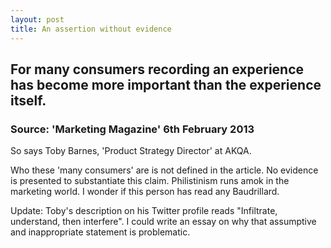 ```yaml
---
layout: post
title: An assertion without evidence
---
```


## For many consumers recording an experience has become more important than the experience itself.

### Source: 'Marketing Magazine' 6th February 2013

So says Toby Barnes, 'Product Strategy Director' at AKQA.

Who these 'many consumers' are is not defined in the article. No evidence is presented to substantiate this claim. Philistinism runs amok in the marketing world. I wonder if this person has read any Baudrillard.

Update: Toby's description on his Twitter profile reads "Infiltrate, understand, then interfere". I could write an essay on why that assumptive and inappropriate statement is problematic.